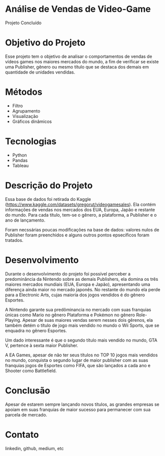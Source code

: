 # Análise de Vendas de Video-Game

  Projeto Concluído
# Objetivo do Projeto

  Esse projeto tem o objetivo de analisar o comportamentos de vendas de vídeos games nos maiores mercados do mundo, a fim de verificar se existe uma Publisher, gênero ou mesmo título que se destaca dos demais em quantidade de unidades vendidas.
# Métodos

  - Filtro
  - Agrupamento
  - Visualização
  - Gráficos dinâmicos
# Tecnologias 

  - Python
  - Pandas
  - Tableau
# Descrição do Projeto

  Essa base de dados foi retirada do Kaggle (https://www.kaggle.com/datasets/gregorut/videogamesales). Ela contém informações de vendas nos mercados dos EUA, Europa, Japão e restante do mundo. Para cada título, tem-se o gênero, a plataforma, a Publisher e o ano de lançamento.

  Foram necssárias poucas modificações na base de dados: valores nulos de Publisher foram preenchidos e alguns outros pontos epsecíficos foram tratados.

# Desenvolvimento
  
  Durante o desenvolvimento do projeto foi possível perceber a predominância da Nintendo sobre as demais Publishers, ela domina os três maiores mercados mundiais (EUA, Europa e Japão), apresentando uma diferença ainda maior no mercado japonês. No restante do mundo ela perde para a Electronic Arts, cujas maioria dos jogos vendidos é do gênero Esportes.

  A Nintendo garante sua predôminancia no mercado com suas franquias únicas como Mario no gênero Plataforma e Pokémon no gênero Role-Playing. Apesar de suas maiores vendas serem nesses dois gêrenos, ela também detém o título de jogo mais vendido no mundo o Wii Sports, que se enquadra no gênero Esportes. 

  Um dado interessante é que o segundo título mais vendido no mundo, GTA V, pertence à sexta maior Publisher.

  A EA Games, apesar de não ter seus títulos no TOP 10 jogos mais vendidos no mundo, conquista o segundo lugar de maior publisher com as suas franquias jogos de Esportes como FIFA, que são lançados a cada ano e Shooter como Battlefield.

# Conclusão
  Apesar de estarem sempre lançando novos títulos, as grandes empresas se apoiam em suas franquias de maior sucesso para permanecer com sua parcela de mercado.
  
# Contato
  linkedin, github, medium, etc 
